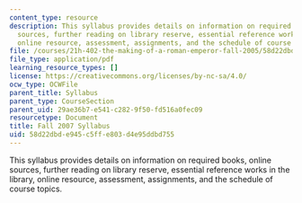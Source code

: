 ```yaml
---
content_type: resource
description: This syllabus provides details on information on required books, online
  sources, further reading on library reserve, essential reference works in the library,
  online resource, assessment, assignments, and the schedule of course topics.
file: /courses/21h-402-the-making-of-a-roman-emperor-fall-2005/58d22dbde945c5ffe803d4e95ddbd755_MIT21H_402f05_syllf07.pdf
file_type: application/pdf
learning_resource_types: []
license: https://creativecommons.org/licenses/by-nc-sa/4.0/
ocw_type: OCWFile
parent_title: Syllabus
parent_type: CourseSection
parent_uid: 29ae36b7-e541-c282-9f50-fd516a0fec09
resourcetype: Document
title: Fall 2007 Syllabus
uid: 58d22dbd-e945-c5ff-e803-d4e95ddbd755
---
```

This syllabus provides details on information on required books, online sources, further reading on library reserve, essential reference works in the library, online resource, assessment, assignments, and the schedule of course topics.